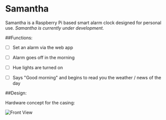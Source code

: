 # Samantha

Samantha is a Raspberry Pi based smart alarm clock designed for personal use. 
*Samantha is currently under development.*

##Functions:

* [ ] Set an alarm via the web app
* [ ] Alarm goes off in the morning 
* [ ] Hue lights are turned on
* [ ] Says "Good morning" and begins to read you the weather / news of the day


##Design:

Hardware concept for the casing:

![Front View](http://url/to/img.png)
